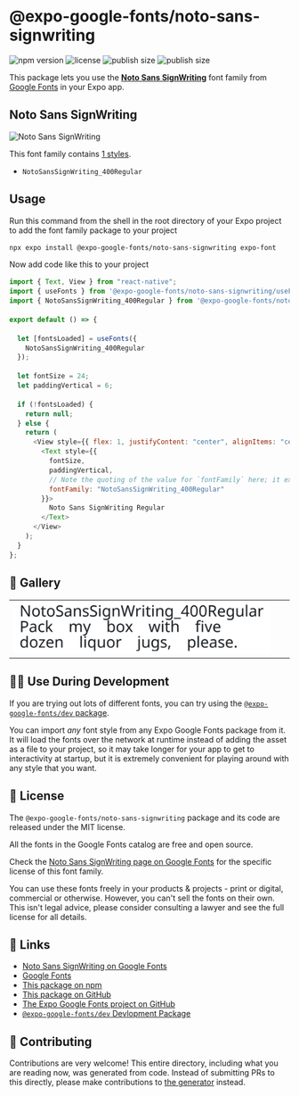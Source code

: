 # @expo-google-fonts/noto-sans-signwriting

![npm version](https://flat.badgen.net/npm/v/@expo-google-fonts/noto-sans-signwriting)
![license](https://flat.badgen.net/github/license/expo/google-fonts)
![publish size](https://flat.badgen.net/packagephobia/install/@expo-google-fonts/noto-sans-signwriting)
![publish size](https://flat.badgen.net/packagephobia/publish/@expo-google-fonts/noto-sans-signwriting)

This package lets you use the [**Noto Sans SignWriting**](https://fonts.google.com/specimen/Noto+Sans+SignWriting) font family from [Google Fonts](https://fonts.google.com/) in your Expo app.

## Noto Sans SignWriting

![Noto Sans SignWriting](./font-family.png)

This font family contains [1 styles](#-gallery).

- `NotoSansSignWriting_400Regular`

## Usage

Run this command from the shell in the root directory of your Expo project to add the font family package to your project

```sh
npx expo install @expo-google-fonts/noto-sans-signwriting expo-font
```

Now add code like this to your project

```js
import { Text, View } from "react-native";
import { useFonts } from '@expo-google-fonts/noto-sans-signwriting/useFonts';
import { NotoSansSignWriting_400Regular } from '@expo-google-fonts/noto-sans-signwriting/400Regular';

export default () => {

  let [fontsLoaded] = useFonts({
    NotoSansSignWriting_400Regular
  });

  let fontSize = 24;
  let paddingVertical = 6;

  if (!fontsLoaded) {
    return null;
  } else {
    return (
      <View style={{ flex: 1, justifyContent: "center", alignItems: "center" }}>
        <Text style={{
          fontSize,
          paddingVertical,
          // Note the quoting of the value for `fontFamily` here; it expects a string!
          fontFamily: "NotoSansSignWriting_400Regular"
        }}>
          Noto Sans SignWriting Regular
        </Text>
      </View>
    );
  }
};
```

## 🔡 Gallery


||||
|-|-|-|
|![NotoSansSignWriting_400Regular](./400Regular/NotoSansSignWriting_400Regular.ttf.png)||||


## 👩‍💻 Use During Development

If you are trying out lots of different fonts, you can try using the [`@expo-google-fonts/dev` package](https://github.com/expo/google-fonts/tree/master/font-packages/dev#readme).

You can import _any_ font style from any Expo Google Fonts package from it. It will load the fonts over the network at runtime instead of adding the asset as a file to your project, so it may take longer for your app to get to interactivity at startup, but it is extremely convenient for playing around with any style that you want.


## 📖 License

The `@expo-google-fonts/noto-sans-signwriting` package and its code are released under the MIT license.

All the fonts in the Google Fonts catalog are free and open source.

Check the [Noto Sans SignWriting page on Google Fonts](https://fonts.google.com/specimen/Noto+Sans+SignWriting) for the specific license of this font family.

You can use these fonts freely in your products & projects - print or digital, commercial or otherwise. However, you can't sell the fonts on their own. This isn't legal advice, please consider consulting a lawyer and see the full license for all details.

## 🔗 Links

- [Noto Sans SignWriting on Google Fonts](https://fonts.google.com/specimen/Noto+Sans+SignWriting)
- [Google Fonts](https://fonts.google.com/)
- [This package on npm](https://www.npmjs.com/package/@expo-google-fonts/noto-sans-signwriting)
- [This package on GitHub](https://github.com/expo/google-fonts/tree/master/font-packages/noto-sans-signwriting)
- [The Expo Google Fonts project on GitHub](https://github.com/expo/google-fonts)
- [`@expo-google-fonts/dev` Devlopment Package](https://github.com/expo/google-fonts/tree/master/font-packages/dev)

## 🤝 Contributing

Contributions are very welcome! This entire directory, including what you are reading now, was generated from code. Instead of submitting PRs to this directly, please make contributions to [the generator](https://github.com/expo/google-fonts/tree/master/packages/generator) instead.
